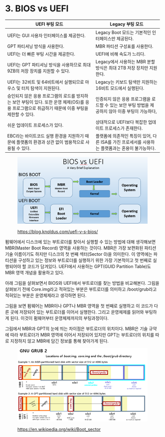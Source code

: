 # 3. BIOS vs UEFI

| UEFI 부팅 모드                                                                             | Legacy 부팅 모드                                             |
| -------------------------------------------------------------------------------------- | -------------------------------------------------------- |
| UEFI는 GUI 사용자 인터페이스를 제공한다.                                                             | Legacy Boot 모드는 기본적인 인터페이스만 제공된다.                        |
| GPT 파티셔닝 방식을 사용한다.                                                                     | MBR 파티션 구성표를 사용한다.                                       |
| UEFI는 더 빠른 부팅 시간을 제공한다.                                                                | UEFI에 비해 속도가 느리다.                                        |
| UEFI는 GPT 파티셔닝 방식을 사용하므로 최대 9ZB의 저장 장치를 지원할 수 있다.                                      | Legacy에서 사용하는 MBR 분할 방식은 최대 2TB 저장 장치만 지원한다.             |
| UEFI는 32비트 및 64비트에서 실행되므로 마우스 및 터치 탐색이 지원된다.                                           | Legacy는 키보드 탐색만 지원하는 16비트 모드에서 실행된다.                     |
| 승인되지 않은 응용 프로그램의 로드를 방지하는 보안 부팅이 있다. 또한 운영 체제(OS)를 응용 프로그램으로 취급하기 때문에 이중 부팅을 제한할 수 있다. | 인증되지 않은 응용 프로그램을 로드할 수 있는 보안 부팅 방법을 제공하지 않아 이중 부팅이 가능하다, |
| 쉬운 업데이트 프로세스가 있다.                                                                      | 상대적으로 UEFI보다 복잡한 업데이트 프로세스가 존재한다.                        |
| EBC라는 바이트코드 실행 환경을 지원하기 때문에 플랫폼의 환경과 상관 없이 범용적으로 사용될 수 있다.                             | 플랫폼에 의존적인 특징이 있어, 다른 ISA를 가진 프로세서를 사용하는 플랫폼과는 혼용이 불가능하다. |

<figure><img src="../.gitbook/assets/image (3) (4).png" alt=""><figcaption><p><a href="https://blog.knoldus.com/uefi-v-s-bios/">https://blog.knoldus.com/uefi-v-s-bios/</a></p></figcaption></figure>

펌웨어에서 디스크에 있는 부트로더를 찾아서 실행할 수 있는 방법에 대해 생각해보면 MBR(Master Boot Record) 영역을 사용하는 것이다. MBR은 가장 보편화된 파티션 기술 이름이기도 하지만 디스크의 첫 번째 섹터(Sector 0)을 의미한다. 이 영역에는 파티션을 구성하고 있는 정보와 부트로더를 실행하기 위한 가장 기본적이고 첫 번째로 실행되어야 할 코드가 담겨있다. UEFI에서 사용하는 GPT(GUID Partition Table)도 MBR 영역 개념을 활용하고 있다.

아래 그림을 살펴보면서 BIOS와 UEFI에서 부트로더를 찾는 방법을 비교해본다. 그림을 살펴보기 전에 Core.img라고 적혀있는 부분은 부트로더를 의미하고 /boot/grub라고 적혀있는 부분은 운영체제라고 생각하면 된다.

그림을 보면 펌웨어는 MBR이나 GPT나 MBR 영역을 첫 번째로 실행하고 이 코드가 다른 곳에 저장되어 있는 부트로더를 이어서 실행한다. 그리고 운영체제를 읽어와 부팅하게 된다. 이것이 펌웨어부터 운영체제까지의 부팅과정이다.

그림에서 MBR과 GPT의 눈에 띄는 차이점은 부트로더의 위치이다. MBR은 기술 규약에 따라 부트로더가 MBR 영역에 이어서 저장되어 있지만 GPT는 부트로더의 위치를 따로 지정하지 않고 MBR에 담긴 정보를 통해 찾아가게 된다.

<figure><img src="../.gitbook/assets/image (9) (1).png" alt=""><figcaption><p><a href="https://en.wikipedia.org/wiki/Boot_sector">https://en.wikipedia.org/wiki/Boot_sector</a></p></figcaption></figure>

